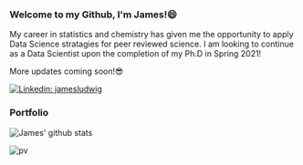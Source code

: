 ### Welcome to my Github, I'm James!😄

My career in statistics and chemistry has given me the opportunity to apply Data Science stratagies for peer reviewed science. I am looking to continue as a Data Scientist upon the completion of my Ph.D in Spring 2021!

More updates coming soon!😎

[![Linkedin: jamesludwig](https://img.shields.io/badge/-jamesludwig-blue?style=flat-square&logo=Linkedin&logoColor=white&link=https://www.linkedin.com/in/james-ludwig-2a9b83165/)](https://www.linkedin.com/in/james-ludwig-2a9b83165/)


### Portfolio

![James' github stats](https://github-readme-stats.vercel.app/api?username=jamesprg&show_icons=true&theme=dracula&hide=stars,issues)

![pv](https://pageview.vercel.app/?github_user=jamesprg)

<!--
**jamesprg/jamesprg** is a ✨ _special_ ✨ repository because its `README.md` (this file) appears on your GitHub profile.

Here are some ideas to get you started:

- 🔭 I’m currently working on ...
- 🌱 I’m currently learning ...
- 👯 I’m looking to collaborate on ...
- 🤔 I’m looking for help with ...
- 💬 Ask me about ...
- 📫 How to reach me: ...
- 😄 Pronouns: ...
- ⚡ Fun fact: ...
-->
